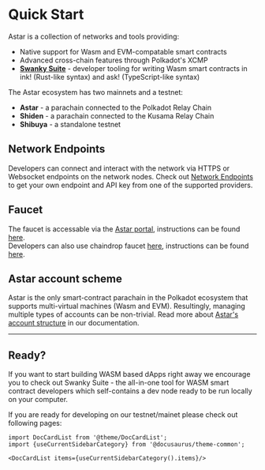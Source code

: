 # Quick Start

Astar is a collection of networks and tools providing:

- Native support for Wasm and EVM-compatable smart contracts
- Advanced cross-chain features through Polkadot's XCMP
- [**Swanky Suite**](../wasm/sc-dev/swanky) - developer tooling for writing Wasm smart contracts in ink! (Rust-like syntax) and ask! (TypeScript-like syntax)

The Astar ecosystem has two mainnets and a testnet:

- **Astar** - a parachain connected to the Polkadot Relay Chain
- **Shiden** - a parachain connected to the Kusama Relay Chain
- **Shibuya** - a standalone testnet

## Network Endpoints

Developers can connect and interact with the network via HTTPS or Websocket endpoints on the network nodes. Check out [Network Endpoints](endpoints) to get your own endpoint and API key from one of the supported providers.

## Faucet

The faucet is accessable via the [Astar portal](https://portal.astar.network), instructions can be found [here](faucet). <br />
Developers can also use chaindrop faucet [here](https://chaindrop.org), instructions can be found [here](faucet).

## Astar account scheme

Astar is the only smart-contract parachain in the Polkadot ecosystem that supports multi-virtual machines (Wasm and EVM). Resultingly, managing multiple types of accounts can be non-trivial. Read more about [Astar's account structure](https://docs.astar.network/docs/user-guides/create-wallet/#astar-accounts) in our documentation.

---

## Ready?

If you want to start building WASM based dApps right away we encourage you to check out Swanky Suite - the all-in-one tool for WASM smart contract developers which self-contains a dev node ready to be run locally on your computer.

If you are ready for developing on our testnet/mainet please check out following pages:

```mdx-code-block
import DocCardList from '@theme/DocCardList';
import {useCurrentSidebarCategory} from '@docusaurus/theme-common';

<DocCardList items={useCurrentSidebarCategory().items}/>
```
